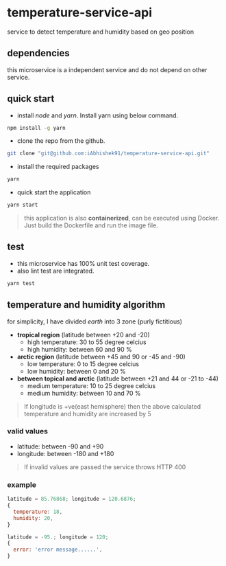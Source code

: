 # temperature-service-api

service to detect temperature and humidity based on geo position

## dependencies

this microservice is a independent service and do not depend on other service.

## quick start

* install *node* and *yarn*. Install yarn using below command.

```sh
npm install -g yarn
```

* clone the repo from the github.

```sh
git clone "git@github.com:iAbhishek91/temperature-service-api.git"
```

* install the required packages

```sh
yarn
```

* quick start the application

```sh
yarn start
```

> this application is also **containerized**, can be executed using Docker. Just build the Dockerfile and run the image file.

## test

* this microservice has 100% unit test coverage.
* also lint test are integrated.

```sh
yarn test
```

## temperature and humidity algorithm

for simplicity, I have divided *earth* into 3 zone (purly fictitious)

* **tropical region** (latitude between +20 and -20)
  * high temperature: 30 to 55 degree celcius
  * high humidity: between 60 and 90 %
* **arctic region** (latitude between +45 and 90 or -45 and -90)
  * low temperature: 0 to 15 degree celcius
  * low humidity: between 0 and 20 %
* **between topical and arctic** (latitude between +21 and 44 or -21 to -44)
  * medium temperature: 10 to 25 degree celcius
  * medium humidity: between 10 and 70 %

> If longitude is +ve(east hemisphere)
> then the above calculated temperature and humidity are increased by 5

### valid values

* latitude: between -90 and +90
* longitude: between -180 and +180

> If invalid values are passed the service throws HTTP 400

### example

```js
latitude = 85.76868; longitude = 120.6876;
{
  temperature: 18,
  humidity: 20,
}
```

```js
latitude = -95.; longitude = 120;
{
  error: 'error message......',
}
```